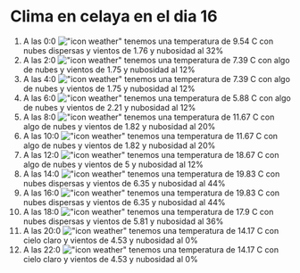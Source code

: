 # Clima en celaya en el dia 16

1. A las 0:0 !["icon weather"](http://openweathermap.org/img/w/03n.png) tenemos una temperatura de 9.54 C con nubes dispersas y  vientos de 1.76 y nubosidad al 32%
1. A las 2:0 !["icon weather"](http://openweathermap.org/img/w/02n.png) tenemos una temperatura de 7.39 C con algo de nubes y  vientos de 1.75 y nubosidad al 12%
1. A las 4:0 !["icon weather"](http://openweathermap.org/img/w/02n.png) tenemos una temperatura de 7.39 C con algo de nubes y  vientos de 1.75 y nubosidad al 12%
1. A las 6:0 !["icon weather"](http://openweathermap.org/img/w/02n.png) tenemos una temperatura de 5.88 C con algo de nubes y  vientos de 2.21 y nubosidad al 12%
1. A las 8:0 !["icon weather"](http://openweathermap.org/img/w/02d.png) tenemos una temperatura de 11.67 C con algo de nubes y  vientos de 1.82 y nubosidad al 20%
1. A las 10:0 !["icon weather"](http://openweathermap.org/img/w/02d.png) tenemos una temperatura de 11.67 C con algo de nubes y  vientos de 1.82 y nubosidad al 20%
1. A las 12:0 !["icon weather"](http://openweathermap.org/img/w/02d.png) tenemos una temperatura de 18.67 C con algo de nubes y  vientos de 5 y nubosidad al 12%
1. A las 14:0 !["icon weather"](http://openweathermap.org/img/w/03d.png) tenemos una temperatura de 19.83 C con nubes dispersas y  vientos de 6.35 y nubosidad al 44%
1. A las 16:0 !["icon weather"](http://openweathermap.org/img/w/03d.png) tenemos una temperatura de 19.83 C con nubes dispersas y  vientos de 6.35 y nubosidad al 44%
1. A las 18:0 !["icon weather"](http://openweathermap.org/img/w/03d.png) tenemos una temperatura de 17.9 C con nubes dispersas y  vientos de 5.81 y nubosidad al 36%
1. A las 20:0 !["icon weather"](http://openweathermap.org/img/w/01n.png) tenemos una temperatura de 14.17 C con cielo claro y  vientos de 4.53 y nubosidad al 0%
1. A las 22:0 !["icon weather"](http://openweathermap.org/img/w/01n.png) tenemos una temperatura de 14.17 C con cielo claro y  vientos de 4.53 y nubosidad al 0%
